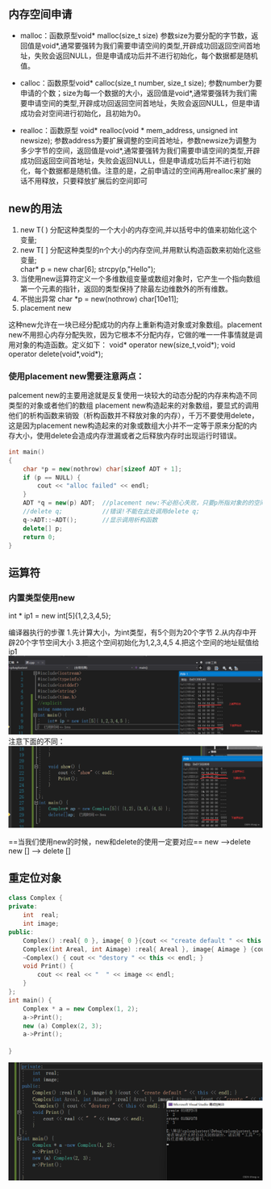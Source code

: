 

## 内存空间申请

- malloc：函数原型void* malloc(size_t size) 参数size为要分配的字节数，返回值是void*,通常要强转为我们需要申请空间的类型,开辟成功回返回空间首地址，失败会返回NULL，但是申请成功后并不进行初始化，每个数据都是随机值。

- calloc：函数原型void* calloc(size_t number, size_t size); 参数number为要申请的个数；size为每一个数据的大小，返回值是void*,通常要强转为我们需要申请空间的类型,开辟成功回返回空间首地址，失败会返回NULL，但是申请成功会对空间进行初始化，且初始为0。

- realloc：函数原型 void* realloc(void * mem_address, unsigned int newsize); 参数address为要扩展调整的空间首地址，参数newsize为调整为多少字节的空间，返回值是void*,通常要强转为我们需要申请空间的类型,开辟成功回返回空间首地址，失败会返回NULL，但是申请成功后并不进行初始化，每个数据都是随机值。注意的是，之前申请过的空间再用realloc来扩展的话不用释放，只要释放扩展后的空间即可


## new的用法
1. new T( ) 分配这种类型的一个大小的内存空间,并以括号中的值来初始化这个变量;
2. new T[ ] 分配这种类型的n个大小的内存空间,并用默认构造函数来初始化这些变量;  
char* p = new char[6];     strcpy(p,"Hello");  
3. 当使用new运算符定义一个多维数组变量或数组对象时，它产生一个指向数组第一个元素的指针，返回的类型保持了除最左边维数外的所有维数。
4. 不抛出异常  char *p = new(nothrow) char[10e11]; 
5. placement new

这种new允许在一块已经分配成功的内存上重新构造对象或对象数组。placement new不用担心内存分配失败，因为它根本不分配内存，它做的唯一一件事情就是调用对象的构造函数。定义如下：
void* operator new(size_t,void*);
void operator delete(void*,void*);
 

### 使用placement new需要注意两点：
palcement new的主要用途就是反复使用一块较大的动态分配的内存来构造不同类型的对象或者他们的数组
placement new构造起来的对象数组，要显式的调用他们的析构函数来销毁（析构函数并不释放对象的内存），千万不要使用delete，这是因为placement new构造起来的对象或数组大小并不一定等于原来分配的内存大小，使用delete会造成内存泄漏或者之后释放内存时出现运行时错误。
```cpp
int main()
{
	char *p = new(nothrow) char[sizeof ADT + 1];
	if (p == NULL) {
		cout << "alloc failed" << endl;
	}
	ADT *q = new(p) ADT;  //placement new:不必担心失败，只要p所指对象的的空间足够ADT创建即可
	//delete q;           //错误!不能在此处调用delete q;
	q->ADT::~ADT();       //显示调用析构函数
	delete[] p;
	return 0;
}
```


## 运算符
### 内置类型使用new
int * ip1 = new int[5]{1,2,3,4,5};

编译器执行的步骤
1.先计算大小，为int类型，有5个则为20个字节
2.从内存中开辟20个字节空间大小
3.把这个空间初始化为1,2,3,4,5
4.把这个空间的地址赋值给ip1
![alt text](../Image/cee828f76c95d9ae75102055b9e87926.png)
注意下面的不同：
![alt text](../Image/5a8c38e1859ac5c3bd014b69e81bfa67.png)

==当我们使用new的时候，new和delete的使用一定要对应==
new    -->delete
new [] --> delete []



## 重定位对象
```cpp
class Complex {
private:
	int  real;
	int image;
public:
	Complex() :real{ 0 }, image{ 0 }{cout << "create default " << this << endl; }
	Complex(int Areal, int Aimage) :real{ Areal }, image{ Aimage } {cout << "create " << this << endl; }
	~Complex() { cout << "destory " << this << endl; }
	void Print() {
		cout << real << "  " << image << endl;
	}
};
int main() {
	Complex * a = new Complex(1, 2);
	a->Print();
	new (a) Complex(2, 3);
	a->Print();

}
```
![alt text](../Image/32da3ac9b3e73b96e9f912290d4675ab.png)